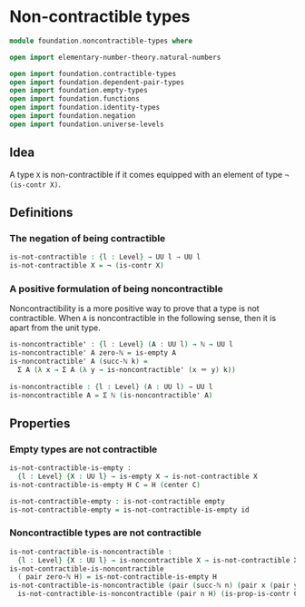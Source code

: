 #  Non-contractible types

```agda
module foundation.noncontractible-types where

open import elementary-number-theory.natural-numbers

open import foundation.contractible-types
open import foundation.dependent-pair-types
open import foundation.empty-types
open import foundation.functions
open import foundation.identity-types
open import foundation.negation
open import foundation.universe-levels
```

## Idea

A type `X` is non-contractible if it comes equipped with an element of type `¬ (is-contr X)`.

## Definitions

### The negation of being contractible

```agda
is-not-contractible : {l : Level} → UU l → UU l
is-not-contractible X = ¬ (is-contr X)
```

### A positive formulation of being noncontractible

Noncontractibility is a more positive way to prove that a type is not contractible. When `A` is noncontractible in the following sense, then it is apart from the unit type.

```agda
is-noncontractible' : {l : Level} (A : UU l) → ℕ → UU l
is-noncontractible' A zero-ℕ = is-empty A
is-noncontractible' A (succ-ℕ k) =
  Σ A (λ x → Σ A (λ y → is-noncontractible' (x ＝ y) k))
 
is-noncontractible : {l : Level} (A : UU l) → UU l
is-noncontractible A = Σ ℕ (is-noncontractible' A)
```

## Properties

### Empty types are not contractible

```agda
is-not-contractible-is-empty :
  {l : Level} {X : UU l} → is-empty X → is-not-contractible X
is-not-contractible-is-empty H C = H (center C)

is-not-contractible-empty : is-not-contractible empty
is-not-contractible-empty = is-not-contractible-is-empty id
```

### Noncontractible types are not contractible

```agda
is-not-contractible-is-noncontractible :
  {l : Level} {X : UU l} → is-noncontractible X → is-not-contractible X
is-not-contractible-is-noncontractible
  ( pair zero-ℕ H) = is-not-contractible-is-empty H
is-not-contractible-is-noncontractible (pair (succ-ℕ n) (pair x (pair y H))) C =
  is-not-contractible-is-noncontractible (pair n H) (is-prop-is-contr C x y)
```
